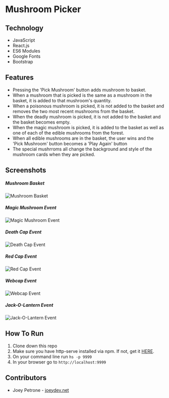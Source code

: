 # Mushroom Picker
## Technology
- JavaScript
- React.js
- ES6 Modules
- Google Fonts
- Bootstrap

## Features
- Pressing the 'Pick Mushroom' button adds mushroom to basket.
- When a mushroom that is picked is the same as a mushroom in the basket, it is added to that mushroom's quantity.
- When a poisonous mushroom is picked, it is not added to the basket and removes the two most recent mushrooms from the basket.
- When the deadly mushroom is picked, it is not added to the basket and the basket becomes empty.
- When the magic mushroom is picked, it is added to the basket as well as one of each of the edible mushrooms from the forest.
- When all edible mushrooms are in the basket, the user wins and the 'Pick Mushroom' button becomes a 'Play Again' button
- The special mushrroms all change the background and style of the mushroom cards when they are picked.

## Screenshots
##### Mushroom Basket
![Mushroom Basket](public/images/mushroom-basket.png)
##### Magic Mushroom Event
![Magic Mushroom Event](public/images/magic-mushroom.png)
##### Death Cap Event
![Death Cap Event](public/images/deathcap-event.png)
##### Red Cap Event
![Red Cap Event](public/images/redcap-event.png)
##### Webcap Event
![Webcap Event](public/images/webcap-event.png)
##### Jack-O-Lantern Event
![Jack-O-Lantern Event](public/images/jackolantern-event.png)

## How To Run
1. Clone down this repo
1. Make sure you have  http-serve installed via npm. If not, get it [HERE](https://npmjs.com/package/http-server).
1. On your command line run `hs -p 9999`
1. In your browser go to `http://localhost:9999`

## Contributors
* Joey Petrone - [joeydev.net](https://joeydev.net)

